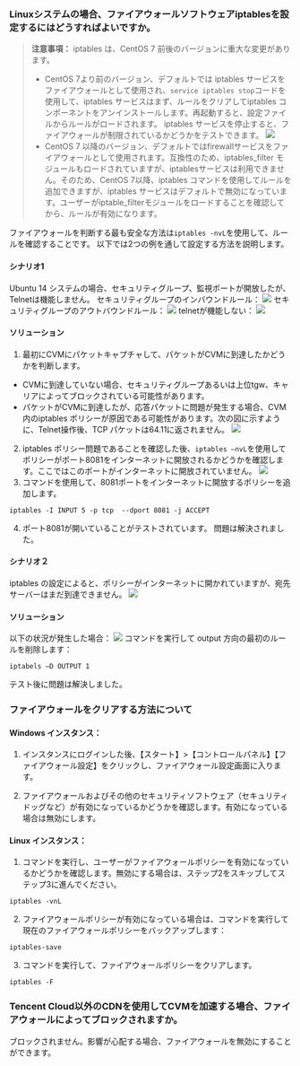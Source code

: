 ### Linuxシステムの場合、ファイアウォールソフトウェアiptablesを設定するにはどうすればよいですか。
> **注意事項：**
> iptables は、CentOS 7 前後のバージョンに重大な変更があります。
> - CentOS 7より前のバージョン、デフォルトでは iptables サービスをファイアウォールとして使用され、`service iptables stop`コードを使用して、iptables サービスはまず、ルールをクリアしてiptables コンポーネントをアンインストールします。再起動すると、設定ファイルからルールがロードされます。 iptables サービスを停止すると、ファイアウォールが制限されているかどうかをテストできます。
> ![](https://main.qcloudimg.com/raw/5fbb351650cdd763e8450d7e04b18b78.jpg)
> - CentOS 7 以降のバージョン、デフォルトではfirewallサービスをファイアウォールとして使用されます。互換性のため、iptables_filter モジュールもロードされていますが、iptablesサービスは利用できません。そのため、CentOS 7以降、iptables コマンドを使用してルールを追加できますが、iptables サービスはデフォルトで無効になっています。ユーザーがiptable_filterモジュールをロードすることを確認してから、ルールが有効になります。

ファイアウォールを判断する最も安全な方法は`iptables -nvL`を使用して、ルールを確認することです。 
以下では2つの例を通して設定する方法を説明します。 
#### シナリオ1
Ubuntu 14 システムの場合、セキュリティグループ、監視ポートが開放したが、Telnetは機能しません。
セキュリティグループのインバウンドルール：
![](https://main.qcloudimg.com/raw/4a6a1c7eca94a76ddbce457dbe28affa.png)
セキュリティグループのアウトバウンドルール：
![](https://main.qcloudimg.com/raw/90914e729ba27a6a9253e719bf4a9703.png)
telnetが機能しない：
![](https://main.qcloudimg.com/raw/74c521a97d4b9dab64b85ce62ab2cf86.png)
#### ソリューション
1. 最初にCVMにパケットキャプチャして、パケットがCVMに到達したかどうかを判断します。
 - CVMに到達していない場合、セキュリティグループあるいは上位tgw、キャリアによってブロックされている可能性があります。
 - パケットがCVMに到達したが、応答パケットに問題が発生する場合、CVM内のiptables ポリシーが原因である可能性があります。次の図に示すように、Telnet操作後、TCP パケットは64.11に返されません。
![](https://main.qcloudimg.com/raw/1052893022c8786a9b7b0166a57ce16d.png)  

2. iptables ポリシー問題であることを確認した後、`iptables –nvL`を使用してポリシーがポート8081をインターネットに開放されるかどうかを確認します。ここではこのポートがインターネットに開放されていません。 
![](https://main.qcloudimg.com/raw/f214d470f1d40ed7061ea155de756bca.jpg) 
3. コマンドを使用して、8081ポートをインターネットに開放するポリシーを追加します。
```
iptables -I INPUT 5 -p tcp  --dport 8081 -j ACCEPT
```
4. ポート8081が開いていることがテストされています。 問題は解決されました。  


#### シナリオ２
iptables の設定によると、ポリシーがインターネットに開かれていますが、宛先サーバーはまだ到達できません。
![](https://main.qcloudimg.com/raw/46fdf4e20187c5b366c7773d73eb1cee.png)
#### ソリューション
以下の状況が発生した場合：
![](https://main.qcloudimg.com/raw/babfa7fcfe9dd7536ba011c3fbaab7bc.jpg)
コマンドを実行して output 方向の最初のルールを削除します：
```
iptabels –D OUTPUT 1
```
テスト後に問題は解決しました。

### ファイアウォールをクリアする方法について
#### Windows インスタンス：
1. インスタンスにログインした後、【スタート】>【コントロールパネル】【ファイアウォール設定】をクリックし、ファイアウォール設定画面に入ります。

2. ファイアウォールおよびその他のセキュリティソフトウェア（セキュリティドッグなど）が有効になっているかどうかを確認します。有効になっている場合は無効にします。

#### Linux インスタンス：
1. コマンドを実行し、ユーザーがファイアウォールポリシーを有効になっているかどうかを確認します。無効にする場合は、ステップ2をスキップしてステップ3に進んでください。
```
iptables -vnL
```

2. ファイアウォールポリシーが有効になっている場合は、コマンドを実行して現在のファイアウォールポリシーをバックアップします：
```
iptables-save
```

3. コマンドを実行して、ファイアウォールポリシーをクリアします。
```
iptables -F
```

### Tencent Cloud以外のCDNを使用してCVMを加速する場合、ファイアウォールによってブロックされますか。
ブロックされません。影響が心配する場合、ファイアウォールを無効にすることができます。